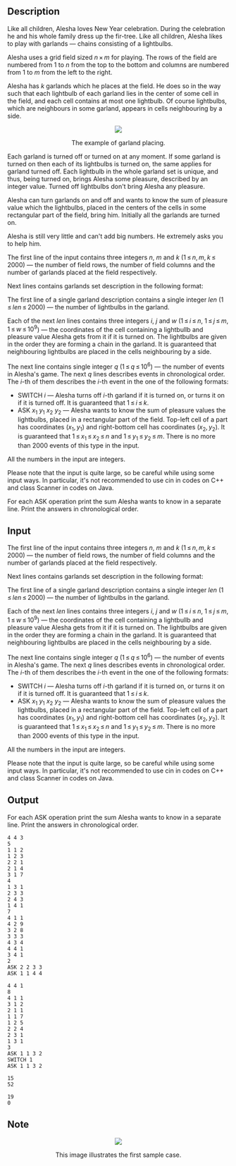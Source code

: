 ## Description

<div><p>Like all children, Alesha loves New Year celebration. During the celebration he and his whole family dress up the fir-tree. Like all children, Alesha likes to play with garlands&nbsp;— chains consisting of a lightbulbs.</p><p>Alesha uses a grid field sized <span class="tex-span"><i>n</i> × <i>m</i></span> for playing. The rows of the field are numbered from <span class="tex-span">1</span> to <span class="tex-span"><i>n</i></span> from the top to the bottom and columns are numbered from <span class="tex-span">1</span> to <span class="tex-span"><i>m</i></span> from the left to the right.</p><p>Alesha has <span class="tex-span"><i>k</i></span> garlands which he places at the field. He does so in the way such that each lightbulb of each garland lies in the center of some cell in the field, and each cell contains <span class="tex-font-style-bf">at most one lightbulb</span>. Of course lightbulbs, which are neighbours in some garland, appears in cells neighbouring by a side.</p><center><p><img class="tex-graphics" src="file://U2DQwiCY.png" style="max-width: 100.0%;max-height: 100.0%;"></p><p>The example of garland placing.</p></center><p>Each garland is turned off or turned on at any moment. If some garland is turned on then each of its lightbulbs is turned on, the same applies for garland turned off. Each lightbulb in the whole garland set is unique, and thus, being turned on, brings Alesha some pleasure, described by an integer value. Turned off lightbulbs don't bring Alesha any pleasure.</p><p>Alesha can turn garlands on and off and wants to know the sum of pleasure value which the lightbulbs, placed in the centers of the cells in some rectangular part of the field, bring him. Initially <span class="tex-font-style-bf">all the garlands are turned on</span>.</p><p>Alesha is still very little and can't add big numbers. He extremely asks you to help him.</p></div><div class="input-specification"><p>The first line of the input contains three integers <span class="tex-span"><i>n</i></span>, <span class="tex-span"><i>m</i></span> and <span class="tex-span"><i>k</i></span> (<span class="tex-span">1 ≤ <i>n</i>, <i>m</i>, <i>k</i> ≤ 2000</span>)&nbsp;— the number of field rows, the number of field columns and the number of garlands placed at the field respectively.</p><p>Next lines contains garlands set description in the following format:</p><p>The first line of a single garland description contains a single integer <span class="tex-span"><i>len</i></span> (<span class="tex-span">1 ≤ <i>len</i> ≤ 2000</span>)&nbsp;— the number of lightbulbs in the garland.</p><p>Each of the next <span class="tex-span"><i>len</i></span> lines contains three integers <span class="tex-span"><i>i</i></span>, <span class="tex-span"><i>j</i></span> and <span class="tex-span"><i>w</i></span> (<span class="tex-span">1 ≤ <i>i</i> ≤ <i>n</i></span>, <span class="tex-span">1 ≤ <i>j</i> ≤ <i>m</i></span>, <span class="tex-span">1 ≤ <i>w</i> ≤ 10<sup class="upper-index">9</sup></span>)&nbsp;— the coordinates of the cell containing a lightbullb and pleasure value Alesha gets from it if it is turned on. The lightbulbs are given in the order they are forming a chain in the garland. It is guaranteed that neighbouring lightbulbs are placed in the cells neighbouring by a side.</p><p>The next line contains single integer <span class="tex-span"><i>q</i></span> (<span class="tex-span">1 ≤ <i>q</i> ≤ 10<sup class="upper-index">6</sup></span>)&nbsp;— the number of events in Alesha's game. The next <span class="tex-span"><i>q</i></span> lines describes events in chronological order. The <span class="tex-span"><i>i</i></span>-th of them describes the <span class="tex-span"><i>i</i></span>-th event in the one of the following formats:</p><ul> <li> <span class="tex-font-style-tt">SWITCH</span> <span class="tex-span"><i>i</i></span>&nbsp;— Alesha turns off <span class="tex-span"><i>i</i></span>-th garland if it is turned on, or turns it on if it is turned off. It is guaranteed that <span class="tex-span">1 ≤ <i>i</i> ≤ <i>k</i></span>. </li><li> <span class="tex-font-style-tt">ASK</span> <span class="tex-span"><i>x</i><sub class="lower-index">1</sub></span> <span class="tex-span"><i>y</i><sub class="lower-index">1</sub></span> <span class="tex-span"><i>x</i><sub class="lower-index">2</sub></span> <span class="tex-span"><i>y</i><sub class="lower-index">2</sub></span>&nbsp;— Alesha wants to know the sum of pleasure values the lightbulbs, placed in a rectangular part of the field. Top-left cell of a part has coordinates <span class="tex-span">(<i>x</i><sub class="lower-index">1</sub>, <i>y</i><sub class="lower-index">1</sub>)</span> and right-bottom cell has coordinates <span class="tex-span">(<i>x</i><sub class="lower-index">2</sub>, <i>y</i><sub class="lower-index">2</sub>)</span>. It is guaranteed that <span class="tex-span">1 ≤ <i>x</i><sub class="lower-index">1</sub> ≤ <i>x</i><sub class="lower-index">2</sub> ≤ <i>n</i></span> and <span class="tex-span">1 ≤ <i>y</i><sub class="lower-index">1</sub> ≤ <i>y</i><sub class="lower-index">2</sub> ≤ <i>m</i></span>. There is <span class="tex-font-style-bf">no more than <span class="tex-span">2000</span></span> events of this type in the input. </li></ul><p>All the numbers in the input are integers.</p><p>Please note that the input is quite large, so be careful while using some input ways. In particular, it's not recommended to use <span class="tex-font-style-tt">cin</span> in codes on <span class="tex-font-style-tt">C++</span> and class <span class="tex-font-style-tt">Scanner</span> in codes on <span class="tex-font-style-tt">Java</span>.</p></div><div class="output-specification"><p>For each <span class="tex-font-style-tt">ASK</span> operation print the sum Alesha wants to know in a separate line. Print the answers in chronological order.</p></div>

## Input

<p>The first line of the input contains three integers <span class="tex-span"><i>n</i></span>, <span class="tex-span"><i>m</i></span> and <span class="tex-span"><i>k</i></span> (<span class="tex-span">1 ≤ <i>n</i>, <i>m</i>, <i>k</i> ≤ 2000</span>)&nbsp;— the number of field rows, the number of field columns and the number of garlands placed at the field respectively.</p><p>Next lines contains garlands set description in the following format:</p><p>The first line of a single garland description contains a single integer <span class="tex-span"><i>len</i></span> (<span class="tex-span">1 ≤ <i>len</i> ≤ 2000</span>)&nbsp;— the number of lightbulbs in the garland.</p><p>Each of the next <span class="tex-span"><i>len</i></span> lines contains three integers <span class="tex-span"><i>i</i></span>, <span class="tex-span"><i>j</i></span> and <span class="tex-span"><i>w</i></span> (<span class="tex-span">1 ≤ <i>i</i> ≤ <i>n</i></span>, <span class="tex-span">1 ≤ <i>j</i> ≤ <i>m</i></span>, <span class="tex-span">1 ≤ <i>w</i> ≤ 10<sup class="upper-index">9</sup></span>)&nbsp;— the coordinates of the cell containing a lightbullb and pleasure value Alesha gets from it if it is turned on. The lightbulbs are given in the order they are forming a chain in the garland. It is guaranteed that neighbouring lightbulbs are placed in the cells neighbouring by a side.</p><p>The next line contains single integer <span class="tex-span"><i>q</i></span> (<span class="tex-span">1 ≤ <i>q</i> ≤ 10<sup class="upper-index">6</sup></span>)&nbsp;— the number of events in Alesha's game. The next <span class="tex-span"><i>q</i></span> lines describes events in chronological order. The <span class="tex-span"><i>i</i></span>-th of them describes the <span class="tex-span"><i>i</i></span>-th event in the one of the following formats:</p><ul> <li> <span class="tex-font-style-tt">SWITCH</span> <span class="tex-span"><i>i</i></span>&nbsp;— Alesha turns off <span class="tex-span"><i>i</i></span>-th garland if it is turned on, or turns it on if it is turned off. It is guaranteed that <span class="tex-span">1 ≤ <i>i</i> ≤ <i>k</i></span>. </li><li> <span class="tex-font-style-tt">ASK</span> <span class="tex-span"><i>x</i><sub class="lower-index">1</sub></span> <span class="tex-span"><i>y</i><sub class="lower-index">1</sub></span> <span class="tex-span"><i>x</i><sub class="lower-index">2</sub></span> <span class="tex-span"><i>y</i><sub class="lower-index">2</sub></span>&nbsp;— Alesha wants to know the sum of pleasure values the lightbulbs, placed in a rectangular part of the field. Top-left cell of a part has coordinates <span class="tex-span">(<i>x</i><sub class="lower-index">1</sub>, <i>y</i><sub class="lower-index">1</sub>)</span> and right-bottom cell has coordinates <span class="tex-span">(<i>x</i><sub class="lower-index">2</sub>, <i>y</i><sub class="lower-index">2</sub>)</span>. It is guaranteed that <span class="tex-span">1 ≤ <i>x</i><sub class="lower-index">1</sub> ≤ <i>x</i><sub class="lower-index">2</sub> ≤ <i>n</i></span> and <span class="tex-span">1 ≤ <i>y</i><sub class="lower-index">1</sub> ≤ <i>y</i><sub class="lower-index">2</sub> ≤ <i>m</i></span>. There is <span class="tex-font-style-bf">no more than <span class="tex-span">2000</span></span> events of this type in the input. </li></ul><p>All the numbers in the input are integers.</p><p>Please note that the input is quite large, so be careful while using some input ways. In particular, it's not recommended to use <span class="tex-font-style-tt">cin</span> in codes on <span class="tex-font-style-tt">C++</span> and class <span class="tex-font-style-tt">Scanner</span> in codes on <span class="tex-font-style-tt">Java</span>.</p>

## Output

<p>For each <span class="tex-font-style-tt">ASK</span> operation print the sum Alesha wants to know in a separate line. Print the answers in chronological order.</p>





```input1
4 4 3
5
1 1 2
1 2 3
2 2 1
2 1 4
3 1 7
4
1 3 1
2 3 3
2 4 3
1 4 1
7
4 1 1
4 2 9
3 2 8
3 3 3
4 3 4
4 4 1
3 4 1
2
ASK 2 2 3 3
ASK 1 1 4 4

```




```input2
4 4 1
8
4 1 1
3 1 2
2 1 1
1 1 7
1 2 5
2 2 4
2 3 1
1 3 1
3
ASK 1 1 3 2
SWITCH 1
ASK 1 1 3 2

```




```output1
15
52

```




```output2
19
0

```



## Note

<center><p><img class="tex-graphics" src="file://ChKp4od1.png" style="max-width: 100.0%;max-height: 100.0%;"></p><p>This image illustrates the first sample case.</p></center>
